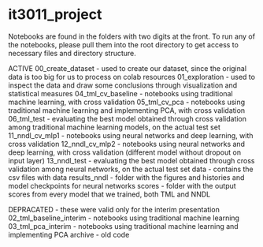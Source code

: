 # it3011_project

Notebooks are found in the folders with two digits at the front. To run any of the notebooks, please pull them into the root directory to get access to necessary files and directory structure.

ACTIVE
00_create_dataset - used to create our dataset, since the original data is too big for us to process on colab resources
01_exploration - used to inspect the data and draw some conclusions through visualization and statistical measures
04_tml_cv_baseline - notebooks using traditional machine learning, with cross validation
05_tml_cv_pca - notebooks using traditional machine learning and implementing PCA, with cross validation
06_tml_test - evaluating the best model obtained through cross validation among traditional machine learning models, on the actual test set
11_nndl_cv_mlp1 - notebooks using neural networks and deep learning, with cross validation
12_nndl_cv_mlp2 - notebooks using neural networks and deep learning, with cross validation (different model without dropout on input layer)
13_nndl_test - evaluating the best model obtained through cross validation among neural networks, on the actual test set
data - contains the csv files with data
results_nndl - folder with the figures and histories and model checkpoints for neural networks
scores - folder with the output scores from every model that we trained, both TML and NNDL

DEPRACATED - these were valid only for the interim presentation
02_tml_baseline_interim - notebooks using traditional machine learning
03_tml_pca_interim - notebooks using traditional machine learning and implementing PCA
archive - old code
